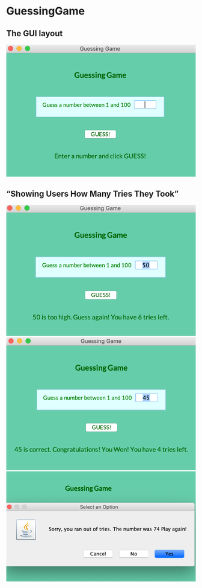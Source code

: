 # GuessingGame

## The GUI layout
![Screenshot 1](https://github.com/IrinaSerova/GuessingGame/blob/master/images/pic1.png)

## “Showing Users How Many Tries They Took”

![Screenshot 2](https://github.com/IrinaSerova/GuessingGame/blob/master/images/pic2.png)
![Screenshot 3](https://github.com/IrinaSerova/GuessingGame/blob/master/images/pic3.png)
![Screenshot 4](https://github.com/IrinaSerova/GuessingGame/blob/master/images/pic4.png)